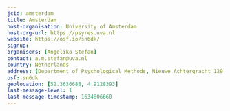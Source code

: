 ```yaml
---
jcid: amsterdam
title: Amsterdam
host-organisation: University of Amsterdam
host-org-url: https://psyres.uva.nl
website: https://osf.io/sn6dk/
signup:
organisers: [Angelika Stefan]
contact: a.m.stefan@uva.nl
country: Netherlands
address: [Department of Psychological Methods, Nieuwe Achtergracht 129 B, Postbus 15906, 1001 NK AMSTERDAM]
osf: sn6dk
geolocation: [52.3636688, 4.9128393]
last-message-level: 1
last-message-timestamp: 1634806660
---
```

